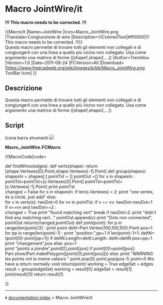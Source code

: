 # Macro JointWire/it
**!!! This macro needs to be corrected. !!!**


{{Macro/it
|Name=JointWire
|Icon=Macro_JointWire.png
|Translate=Congiunzione di wire
|Description={{ColoredText|#ff0000|!!! This macro needs to be corrected. !!!}}<br/>Questa macro permette di trovare tutti gli elementi non collegati e di congiungerli con una linea a quello più vicino non collegato.
Usa come argomento una matrice di forme ([shape1,shape2,...])
|Author=Tremblou
|Version=1.0
|Date=2011-08-24
|FCVersion=All
|Download=[https://www.freecadweb.org/wiki/images/b/bb/Macro_JointWire.png ToolBar Icon]
}}

## Descrizione

Questa macro permette di trovare tutti gli elementi non collegati e di congiungerli con una linea a quello più vicino non collegato. Usa come argomento una matrice di forme (\[shape1,shape2,\...\])

## Script

Icona barra strumenti ![](images/Macro_JointWire.png )

**Macro_JointWire.FCMacro**


{{MacroCode|code=

 def findWires(edges):
    def verts(shape):
                return [shape.Vertexes[0].Point,shape.Vertexes[-1].Point]
        def group(shapes):
                shapesIn = shapes[:]
                pointTst = []
        pointOut =[]
        for s in shapesIn :
            pointTst=pointTst+[s.Vertexes[0].Point]
            pointTst=pointTst+[s.Vertexes[-1].Point]
        print pointTst               
        changed = False
                for s in shapesIn:
                        if len(s.Vertexes) < 2:
                print "one vertex, its a circle, just add"
                        else:                             
                                for v in verts(s):
                    twoDot=0
                                        for vv in pointTst:
                                                if v == vv:
                            twoDot=twoDot+1                           
                        if v==vv and twoDot==2 :                   
                            changed = True
                            print "found matching vert"
                            break
                                    if twoDot<2:
                        print "didn't find any matching vert..."
                        pointOut.append(v)
         print "Dots non connected", pointOut
                return(changed,pointOut)
    def joint(point):
        for p in range(len(point)/2) :
            print point
            deltI=Part.Vertex(100,100,100).Point
            pos=1
            for pp in range(len(point)-1) :
                print "position:",pp+1
                if len(point)-1>1:
                    deltN=(point[0]-point[pp+1])
                    if deltN.Length<deltI.Length:
                        deltI=deltN
                        pos=pp+1
                        print "changement",pos
                else:
                    pos=1   
            print "points a joindre",point[0],point[pos]
            if point[0]!=point[pos]:
                Part.show(Part.makePolygon([point[0],point[pos]]))
            else:
                print "WARNING les points ont la meme valeurs "
            point.pop(0)
            point.pop(pos-1)
        point=0 #to have a return normally void
        return(point)
    working = True
        edgeSet = edges
    result = group(edgeSet)
        working = result[0]
        edgeSet = result[1]
    joint(result[1])
        return result[1]

}}



---
⏵ [documentation index](../README.md) > Macro JointWire/it
